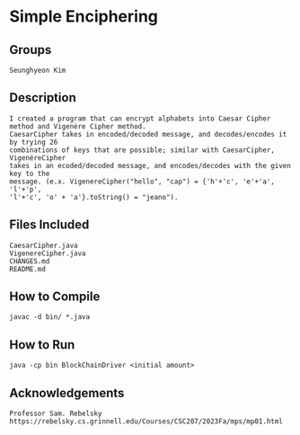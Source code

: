 # Simple Enciphering

## Groups
```
Seunghyeon Kim
```

## Description
```
I created a program that can encrypt alphabets into Caesar Cipher method and Vigenère Cipher method.
CaesarCipher takes in encoded/decoded message, and decodes/encodes it by trying 26 
combinations of keys that are possible; similar with CaesarCipher, VigenéreCipher
takes in an ecoded/decoded message, and encodes/decodes with the given key to the
message. (e.x. VigenereCipher("hello", "cap") = {'h'+'c', 'e'+'a', 'l'+'p', 
'l'+'c', 'o' + 'a'}.toString() = "jeano").
```

## Files Included
```
CaesarCipher.java
VigenereCipher.java
CHANGES.md
README.md
```

## How to Compile
```
javac -d bin/ *.java
```

## How to Run
```
java -cp bin BlockChainDriver <initial amount>
```

## Acknowledgements
```
Professor Sam. Rebelsky
https://rebelsky.cs.grinnell.edu/Courses/CSC207/2023Fa/mps/mp01.html
```
